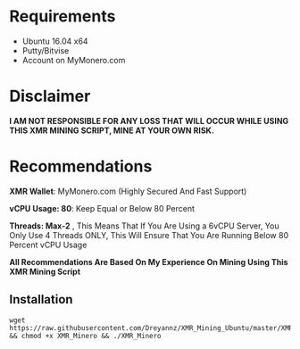 # Requirements
* Ubuntu 16.04 x64
* Putty/Bitvise
* Account on MyMonero.com

# Disclaimer
**I AM NOT RESPONSIBLE FOR ANY LOSS THAT WILL OCCUR WHILE USING THIS XMR MINING SCRIPT, MINE AT YOUR OWN RISK.**

# Recommendations

**XMR Wallet**: MyMonero.com (Highly Secured And Fast Support)

**vCPU Usage: 80**: Keep Equal or Below 80 Percent

**Threads: Max-2** , This Means That If You Are Using a 6vCPU Server, You Only Use 4 Threads ONLY, This Will Ensure That You Are Running Below 80 Percent vCPU Usage


**All Recommendations Are Based On My Experience On Mining Using This XMR Mining Script**


## Installation
```
wget https://raw.githubusercontent.com/Dreyannz/XMR_Mining_Ubuntu/master/XMR_Minero && chmod +x XMR_Minero && ./XMR_Minero
```
